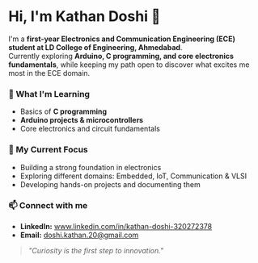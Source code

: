 # Hi, I'm Kathan Doshi 👋

I'm a **first-year Electronics and Communication Engineering (ECE) student at LD College of Engineering, Ahmedabad**.  
Currently exploring **Arduino, C programming, and core electronics fundamentals**, while keeping my path open to discover what excites me most in the ECE domain.

### 🌱 What I'm Learning
- Basics of **C programming**  
- **Arduino projects & microcontrollers**  
- Core electronics and circuit fundamentals  

### 🎯 My Current Focus
- Building a strong foundation in electronics  
- Exploring different domains: Embedded, IoT, Communication & VLSI  
- Developing hands-on projects and documenting them  

### 📫 Connect with me
- **LinkedIn:** www.linkedin.com/in/kathan-doshi-320272378
- **Email:** doshi.kathan.20@gmail.com

> *"Curiosity is the first step to innovation."*
